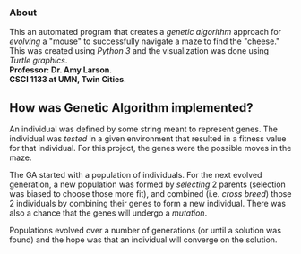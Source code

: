### About
This an automated program that creates a *genetic algorithm* approach for *evolving* a "mouse" to successfully navigate a maze to find the "cheese." This was created using *Python 3* and the visualization was done using *Turtle graphics*.  
**Professor: Dr. Amy Larson**.  
**CSCI 1133 at UMN, Twin Cities**.  

## How was Genetic Algorithm implemented?
An individual was defined by some string meant to represent genes. The individual was *tested* in a given environment that resulted in a fitness value for that individual. For this project, the genes were the possible moves in the maze.

The GA started with a population of individuals. For the next evolved generation, a new population was formed by *selecting* 2 parents (selection was biased to choose those more fit), and combined (i.e. *cross breed*) those 2 individuals by combining their genes to form a new individual. There was also a chance that the genes will undergo a *mutation*.

Populations evolved over a number of generations (or until a solution was found) and the hope was that an individual will converge on the solution.
